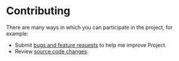 # Contributing

There are many ways in which you can participate in the project, for example:

* Submit [bugs and feature requests](https://github.com/yannickkirschen/console-arena/issues) to help me improve Project.
* Review [source code changes](https://github.com/yannickkirschen/console-arena/pulls).